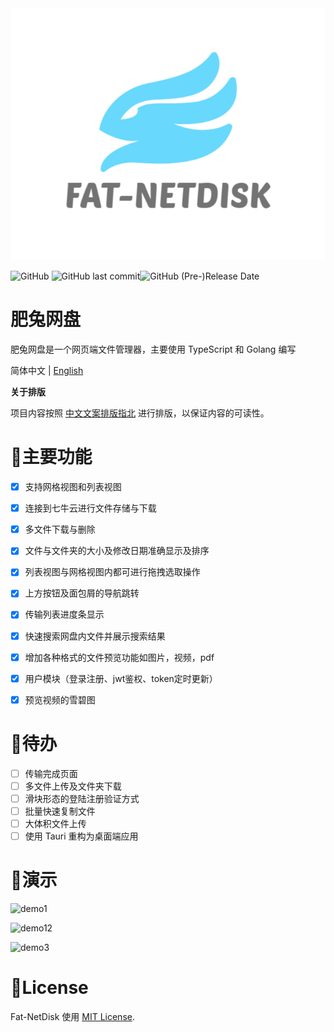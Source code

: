 <div>
<img src="./web/src/assets/images/logo.png">
</div>

![GitHub](https://img.shields.io/github/license/rabbitandcat/fat-netdisk) ![GitHub last commit](https://img.shields.io/github/last-commit/rabbitandcat/fat-netdisk)![GitHub (Pre-)Release Date](https://img.shields.io/github/release-date-pre/rabbitandcat/fat-netdisk)

<h1>肥兔网盘</h1>

肥兔网盘是一个网页端文件管理器，主要使用 TypeScript 和 Golang 编写

 简体中文 | [English](./README-en.md)

**关于排版**

项目内容按照 [中文文案排版指北](http://mazhuang.org/wiki/chinese-copywriting-guidelines/) 进行排版，以保证内容的可读性。

# 🎉主要功能

* [x] 支持网格视图和列表视图
* [x] 连接到七牛云进行文件存储与下载
* [x] 多文件下载与删除
* [x] 文件与文件夹的大小及修改日期准确显示及排序
* [x] 列表视图与网格视图内都可进行拖拽选取操作
* [x] 上方按钮及面包屑的导航跳转
* [x] 传输列表进度条显示
* [x] 快速搜索网盘内文件并展示搜索结果
* [x] 增加各种格式的文件预览功能如图片，视频，pdf
* [x] 用户模块（登录注册、jwt鉴权、token定时更新）
* [x] 预览视频的雪碧图



# 📌待办

* [ ] 传输完成页面
* [ ] 多文件上传及文件夹下载
* [ ] 滑块形态的登陆注册验证方式
* [ ] 批量快速复制文件
* [ ] 大体积文件上传
* [ ] 使用 Tauri 重构为桌面端应用

# 💎演示

![demo1](./web/src/assets/images/demo.gif)

![demo12](./web/src/assets/images/demo2.gif)

![demo3](./web/src/assets/images/demo3.gif)

# 🎈License

Fat-NetDisk 使用 [MIT License](https://github.com/rabbitandcat/fat-netdisk/blob/master/LICENSE).